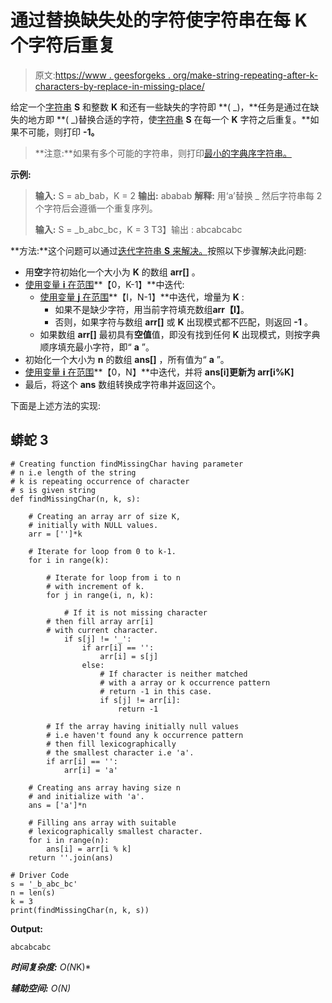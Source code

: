 # 通过替换缺失处的字符使字符串在每 K 个字符后重复

> 原文:[https://www . geesforgeks . org/make-string-repeating-after-k-characters-by-replace-in-missing-place/](https://www.geeksforgeeks.org/make-string-repeating-after-every-k-characters-by-replacing-characters-at-missing-place/)

给定一个[字符串](https://www.geeksforgeeks.org/category/data-structures/c-strings/) **S** 和整数 **K** 和还有一些缺失的字符即 **( _)，**任务是通过在缺失的地方即 **( _)替换合适的字符，使[字符串](https://www.geeksforgeeks.org/category/data-structures/c-strings/) **S** 在每一个 **K** 字符之后重复。**如果不可能，则打印 **-1。**

> **注意:**如果有多个可能的字符串，则打印[最小的字典序字符串。](https://www.geeksforgeeks.org/lexicographically-smallest-string-obtained-concatenating-array/)

**示例:**

> **输入:** S = ab_bab，K = 2
> **输出:** ababab
> **解释:**
> 用‘a’替换 _ 然后字符串每 2 个字符后会遵循一个重复序列。
> 
> **输入:** S = _b_abc_bc，K = 3
> T3】输出 : abcabcabc

**方法:**这个问题可以通过[迭代字符串 **S** 来解决。](https://www.geeksforgeeks.org/iterate-over-characters-of-a-string-in-python/)按照以下步骤解决此问题:

*   用**空**字符初始化一个大小为 **K** 的数组 **arr[]** 。
*   [使用变量 **i** 在范围](https://www.geeksforgeeks.org/range-based-loop-c/)**【0，K-1】**中迭代:
    *   [使用变量 **j** 在范围](https://www.geeksforgeeks.org/range-based-loop-c/)**【I，N-1】**中迭代，增量为 **K** :
        *   如果不是缺少字符，用当前字符填充数组**arr【I】**。
        *   否则，如果字符与数组 **arr[]** 或 **K** 出现模式都不匹配，则返回 **-1** 。
    *   如果数组 **arr[]** 最初具有**空值**值，即没有找到任何 **K** 出现模式，则按字典顺序填充最小字符，即“ **a** ”。
*   初始化一个大小为 **n** 的数组 **ans[]** ，所有值为“ **a** ”。
*   [使用变量 **i** 在范围](https://www.geeksforgeeks.org/range-based-loop-c/)**【0，N】**中迭代，并将 **ans[i]更新为 arr[i%K]**
*   最后，将这个 **ans** 数组转换成字符串并返回这个。

下面是上述方法的实现:

## 蟒蛇 3

```
# Creating function findMissingChar having parameter
# n i.e length of the string
# k is repeating occurrence of character
# s is given string
def findMissingChar(n, k, s):

    # Creating an array arr of size K,
    # initially with NULL values.
    arr = ['']*k

    # Iterate for loop from 0 to k-1.
    for i in range(k):

        # Iterate for loop from i to n
        # with increment of k.
        for j in range(i, n, k):

            # If it is not missing character
        # then fill array arr[i]
        # with current character.
            if s[j] != '_':
                if arr[i] == '':
                    arr[i] = s[j]
                else:
                    # If character is neither matched
                    # with a array or k occurrence pattern
                    # return -1 in this case.
                    if s[j] != arr[i]:
                        return -1

        # If the array having initially null values
        # i.e haven't found any k occurrence pattern
        # then fill lexicographically
        # the smallest character i.e 'a'.
        if arr[i] == '':
            arr[i] = 'a'

    # Creating ans array having size n
    # and initialize with 'a'.     
    ans = ['a']*n

    # Filling ans array with suitable
    # lexicographically smallest character.
    for i in range(n):
        ans[i] = arr[i % k]
    return ''.join(ans)

# Driver Code   
s = '_b_abc_bc'
n = len(s)
k = 3
print(findMissingChar(n, k, s))
```

**Output:** 

```
abcabcabc
```

***时间复杂度:** O(N*K)*

***辅助空间:** O(N)*